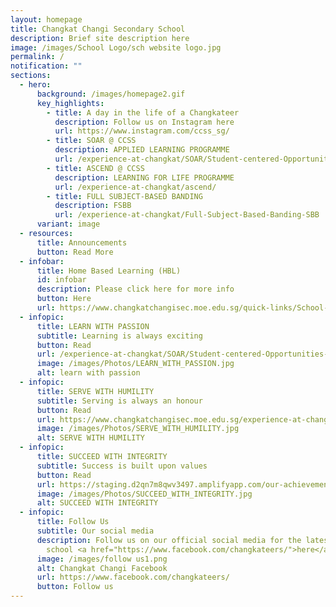 ```yaml
---
layout: homepage
title: Changkat Changi Secondary School
description: Brief site description here
image: /images/School Logo/sch website logo.jpg
permalink: /
notification: ""
sections:
  - hero:
      background: /images/homepage2.gif
      key_highlights:
        - title: A day in the life of a Changkateer
          description: Follow us on Instagram here
          url: https://www.instagram.com/ccss_sg/
        - title: SOAR @ CCSS
          description: APPLIED LEARNING PROGRAMME
          url: /experience-at-changkat/SOAR/Student-centered-Opportunities-for-AeRospace-Industry/
        - title: ASCEND @ CCSS
          description: LEARNING FOR LIFE PROGRAMME
          url: /experience-at-changkat/ascend/
        - title: FULL SUBJECT-BASED BANDING
          description: FSBB
          url: /experience-at-changkat/Full-Subject-Based-Banding-SBB
      variant: image
  - resources:
      title: Announcements
      button: Read More
  - infobar:
      title: Home Based Learning (HBL)
      id: infobar
      description: Please click here for more info
      button: Here
      url: https://www.changkatchangisec.moe.edu.sg/quick-links/School-Safety/Guide-to-Home-Based-Learning-HBL/
  - infopic:
      title: LEARN WITH PASSION
      subtitle: Learning is always exciting
      button: Read
      url: /experience-at-changkat/SOAR/Student-centered-Opportunities-for-AeRospace-Industry/
      image: /images/Photos/LEARN_WITH_PASSION.jpg
      alt: learn with passion
  - infopic:
      title: SERVE WITH HUMILITY
      subtitle: Serving is always an honour
      button: Read
      url: https://www.changkatchangisec.moe.edu.sg/experience-at-changkat/ascend/
      image: /images/Photos/SERVE_WITH_HUMILITY.jpg
      alt: SERVE WITH HUMILITY
  - infopic:
      title: SUCCEED WITH INTEGRITY
      subtitle: Success is built upon values
      button: Read
      url: https://staging.d2qn7m8qwv3497.amplifyapp.com/our-achievements/CCA-Achievements
      image: /images/Photos/SUCCEED_WITH_INTEGRITY.jpg
      alt: SUCCEED WITH INTEGRITY
  - infopic:
      title: Follow Us
      subtitle: Our social media
      description: Follow us on our official social media for the latest happenings in
        school <a href="https://www.facebook.com/changkateers/">here</a>!
      image: /images/follow us1.png
      alt: Changkat Changi Facebook
      url: https://www.facebook.com/changkateers/
      button: Follow us
---
```

